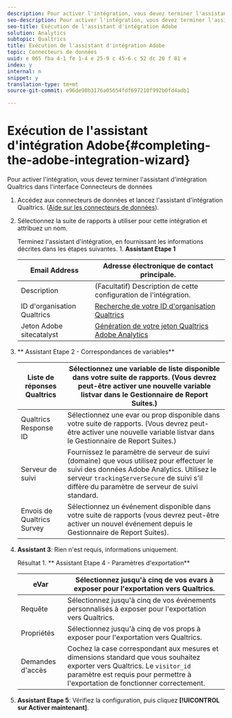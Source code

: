```yaml
---
description: Pour activer l'intégration, vous devez terminer l'assistant d'intégration Qualtrics dans l'interface Connecteurs de données
seo-description: Pour activer l'intégration, vous devez terminer l'assistant d'intégration Qualtrics dans l'interface Connecteurs de données
seo-title: Exécution de l'assistant d'intégration Adobe
solution: Analytics
subtopic: Qualtrics
title: Exécution de l'assistant d'intégration Adobe
topic: Connecteurs de données
uuid: e 065 fba 4-1 fe 1-4 e 25-9 c 45-6 c 52 dc 20 f 81 e
index: y
internal: n
snippet: y
translation-type: tm+mt
source-git-commit: e96de98b3176a05654fdf697210f992b0fd4adb1

---
```



# Exécution de l'assistant d'intégration Adobe{#completing-the-adobe-integration-wizard}

Pour activer l'intégration, vous devez terminer l'assistant d'intégration Qualtrics dans l'interface Connecteurs de données

1. Accédez aux connecteurs de données et lancez l'assistant d'intégration Qualtrics. ([Aide sur les connecteurs de données](http://microsite.omniture.com/t2/help/en_US/genesis/)).
1. Sélectionnez la suite de rapports à utiliser pour cette intégration et attribuez un nom.

   Terminez l'assistant d'intégration, en fournissant les informations décrites dans les étapes suivantes. 1. **Assistant Etape 1**

   | Email Address | Adresse électronique de contact principale. |
   |---|---|
   | Description | (Facultatif) Description de cette configuration de l'intégration. |
   | ID d'organisation Qualtrics | [Recherche de votre ID d'organisation Qualtrics](../../qualtrics-overview/qualtrics-org-id.md#task-47ea30d6dcd24893986a5e5b8dcf5e96) |
   | Jeton Adobe sitecatalyst | [Génération de votre jeton Qualtrics Adobe Analytics](../../qualtrics-overview/qualtrics-token.md#task-e32eacbc91614008b84e6b2f0b92d372) |

1. ** Assistant Etape 2 - Correspondances de variables**

   | Liste de réponses Qualtrics | Sélectionnez une variable de liste disponible dans votre suite de rapports. (Vous devrez peut-être activer une nouvelle variable listvar dans le Gestionnaire de Report Suites.) |
   |---|---|
   | Qualtrics Response ID | Sélectionnez une evar ou prop disponible dans votre suite de rapports. (Vous devrez peut-être activer une nouvelle variable listvar dans le Gestionnaire de Report Suites.) |
   | Serveur de suivi | Fournissez le paramètre de serveur de suivi (domaine) que vous utilisez pour effectuer le suivi des données Adobe Analytics. Utilisez le serveur `trackingServerSecure` de suivi s'il diffère du paramètre de serveur de suivi standard. |
   | Envois de Qualtrics Survey | Sélectionnez un événement disponible dans votre suite de rapports (vous devrez peut-être activer un nouvel événement depuis le Gestionnaire de Report Suites). |

1. **Assistant 3**: Rien n'est requis, informations uniquement.

   Résultat 1. ** Assistant Etape 4 - Paramètres d'exportation**

   | eVar | Sélectionnez jusqu'à cinq de vos evars à exposer pour l'exportation vers Qualtrics. |
   |---|---|
   | Requête  | Sélectionnez jusqu'à cinq de vos événements personnalisés à exposer pour l'exportation vers Qualtrics. |
   | Propriétés | Sélectionnez jusqu'à cinq de vos props à exposer pour l'exportation vers Qualtrics. |
   | Demandes d'accès | Cochez la case correspondant aux mesures et dimensions standard que vous souhaitez exporter vers Qualtrics. Le `visitor_id` paramètre est requis pour permettre à l'exportation de fonctionner correctement. |

1. **Assistant Etape 5**: Vérifiez la configuration, puis cliquez **[!UICONTROL sur Activer maintenant]**.
